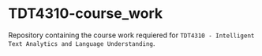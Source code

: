 # TDT4310-course_work
Repository containing the course work requiered for `TDT4310 - Intelligent Text Analytics and Language Understanding`.

